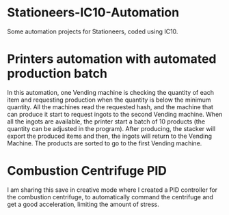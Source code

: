 # Stationeers-IC10-Automation
Some automation projects for Stationeers, coded using IC10.

# Printers automation with automated production batch
In this automation, one Vending machine is checking the quantity of each item and requesting production when the quantity is below the minimum quantity.
All the machines read the requested hash, and the machine that can produce it start to request ingots to the second Vending machine.
When all the ingots are available, the printer start a batch of 10 products (the quantity can be adjusted in the program).
After producing, the stacker will export the produced items and then, the ingots will return to the Vending Machine.
The products are sorted to go to the first Vending machine.

# Combustion Centrifuge PID
I am sharing this save in creative mode where I created a PID controller for the combustion centrifuge, to automatically command the centrifuge and get a good acceleration, limiting the amount of stress.
